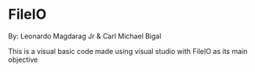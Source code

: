 # FileIO
By: Leonardo Magdarag Jr & Carl Michael Bigal


This is a visual basic code made using visual studio with FileIO as its main objective







